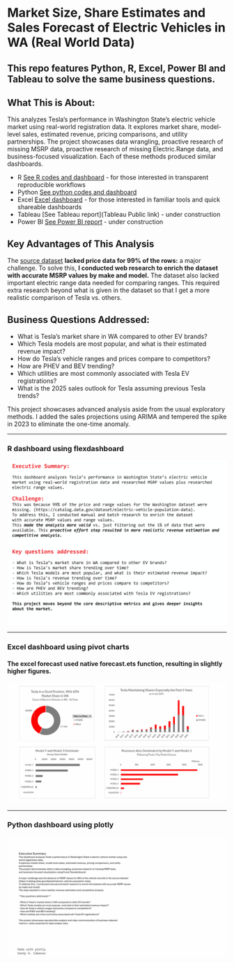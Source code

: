 # Market Size, Share Estimates and Sales Forecast of Electric Vehicles in WA (Real World Data)
## This repo features Python, R, Excel, Power BI and Tableau to solve the same business questions.
## What This is About:
This analyzes Tesla’s performance in Washington State’s electric vehicle market using real-world registration data. 
It explores market share, model-level sales, estimated revenue, pricing comparisons, and utility partnerships. 
The project showcases data wrangling, proactive research of missing MSRP data, proactive research of missing Electric.Range data,
and business-focused visualization.  Each of these methods produced similar dashboards.
- R [See R codes and dashboard](/R)  - for those interested in transparent reproducible workflows 
- Python [See python codes and dashboard](/Python) 
- Excel [Excel dashboard](/Excel) - for those interested in familiar tools and quick shareable dashboards
- Tableau [See Tableau report](Tableau Public link) - under construction 
- Power BI [See Power BI report](/PowerBI)  - under construction 

## Key Advantages of This Analysis
The [source dataset](https://catalog.data.gov/dataset/electric-vehicle-population-data) **lacked price data for 99% of the rows:** a major challenge.
To solve this, **I conducted web research to enrich the dataset with accurate MSRP values by make and model.** 
The dataset also lacked important electric range data needed for comparing ranges. This required extra research beyond what is given in the dataset so that I get a more realistic comparison of Tesla vs. others. 


## Business Questions Addressed:

- What is Tesla’s market share in WA compared to other EV brands?
- Which Tesla models are most popular, and what is their estimated revenue impact?
- How do Tesla’s vehicle ranges and prices compare to competitors?
- How are PHEV and BEV trending?
- Which utilities are most commonly associated with Tesla EV registrations?
- What is the 2025 sales outlook for Tesla assuming previous Tesla trends?


This project showcases advanced analysis aside from the usual exploratory methods.  I added the sales projections using ARIMA and tempered the spike in 2023 to eliminate the one-time anomaly.  

---

### R dashboard using flexdashboard
![R dashboard](R/dashboard_charts/Tesla_presentation.gif)

---
### Excel dashboard using pivot charts
#### The excel forecast used native forecast.ets function, resulting in slightly higher figures.
![Excel dashboard](Excel/excel_dashboard.gif)

---
### Python dashboard using plotly
![Python dashboard](Python/output_5000ms.gif)
